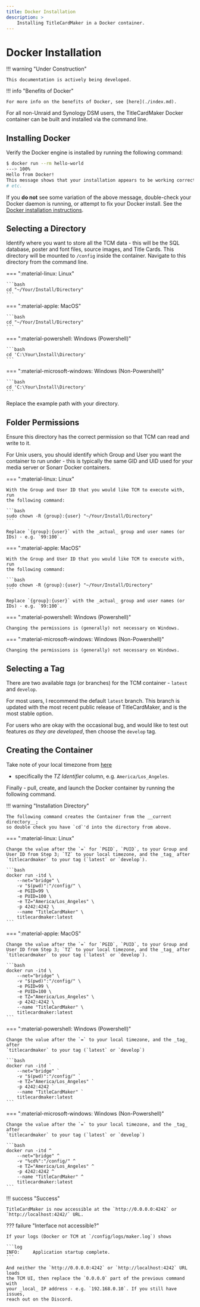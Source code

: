 ```yaml
---
title: Docker Installation
description: >
    Installing TitleCardMaker in a Docker container.
---
```


# Docker Installation

!!! warning "Under Construction"

    This documentation is actively being developed.

!!! info "Benefits of Docker"

    For more info on the benefits of Docker, see [here](./index.md).

For all non-Unraid and Synology DSM users, the TitleCardMaker Docker container
can be built and installed via the command line.

## Installing Docker
Verify the Docker engine is installed by running the following command:

<!-- termynal -->

```bash
$ docker run --rm hello-world
---> 100%
Hello from Docker!
This message shows that your installation appears to be working correctly.
# etc. 
```

If you __do not__ see some variation of the above message, double-check your
Docker daemon is running, or attempt to fix your Docker install. See the
[Docker installation instructions](https://docs.docker.com/engine/install/).

## Selecting a Directory

Identify where you want to store all the TCM data - this will be the SQL
database, poster and font files, source images, and Title Cards. This directory
will be mounted to `/config` inside the container. Navigate to this directory
from the command line.

=== ":material-linux: Linux"

    ```bash
    cd "~/Your/Install/Directory"
    ```

=== ":material-apple: MacOS"

    ```bash
    cd "~/Your/Install/Directory"
    ```

=== ":material-powershell: Windows (Powershell)"

    ```bash
    cd 'C:\Your\Install\Directory'
    ```

=== ":material-microsoft-windows: Windows (Non-Powershell)"

    ```bash
    cd 'C:\Your\Install\Directory'
    ```

Replace the example path with your directory.

## Folder Permissions

Ensure this directory has the correct permission so that TCM can read and
write to it.

For Unix users, you should identify which Group and User you want the container
to run under - this is typically the same GID and UID used for your media server
or Sonarr Docker containers.

=== ":material-linux: Linux"

    With the Group and User ID that you would like TCM to execute with, run
    the following command:

    ```bash
    sudo chown -R {group}:{user} "~/Your/Install/Directory"
    ```

    Replace `{group}:{user}` with the _actual_ group and user names (or
    IDs) - e.g. `99:100`.

=== ":material-apple: MacOS"

    With the Group and User ID that you would like TCM to execute with, run
    the following command:

    ```bash
    sudo chown -R {group}:{user} "~/Your/Install/Directory"
    ```

    Replace `{group}:{user}` with the _actual_ group and user names (or
    IDs) - e.g. `99:100`.

=== ":material-powershell: Windows (Powershell)"

    Changing the permissions is (generally) not necessary on Windows.

=== ":material-microsoft-windows: Windows (Non-Powershell)"

    Changing the permissions is (generally) not necessary on Windows.

## Selecting a Tag

There are two available _tags_ (or branches) for the TCM container - `latest`
and `develop`.

For most users, I recommend the default `latest` branch. This branch is
updated with the most recent public release of TitleCardMaker, and is
the most stable option.

For users who are okay with the occasional bug, and would like to test
out features _as they are developed_, then choose the `develop` tag.

## Creating the Container

Take note of your local timezone from
[here](https://en.wikipedia.org/wiki/List_of_tz_database_time_zones)
- specifically the _TZ Identifier_ column, e.g. `America/Los_Angeles`.

Finally - pull, create, and launch the Docker container by running the following
command.

!!! warning "Installation Directory"

    The following command creates the Container from the __current directory__;
    so double check you have `cd`'d into the directory from above.

=== ":material-linux: Linux"

    Change the value after the `=` for `PGID`, `PUID`, to your Group and
    User ID from Step 3; `TZ` to your local timezone, and the _tag_ after
    `titlecardmaker` to your tag (`latest` or `develop`).

    ```bash
    docker run -itd \
        --net="bridge" \
        -v "$(pwd)":"/config/" \
        -e PGID=99 \
        -e PUID=100 \
        -e TZ="America/Los_Angeles" \
        -p 4242:4242 \
        --name "TitleCardMaker" \
        titlecardmaker:latest
    ```

=== ":material-apple: MacOS"

    Change the value after the `=` for `PGID`, `PUID`, to your Group and
    User ID from Step 3; `TZ` to your local timezone, and the _tag_ after
    `titlecardmaker` to your tag (`latest` or `develop`).

    ```bash
    docker run -itd \
        --net="bridge" \
        -v "$(pwd)":"/config/" \
        -e PGID=99 \
        -e PUID=100 \
        -e TZ="America/Los_Angeles" \
        -p 4242:4242 \
        --name "TitleCardMaker" \
        titlecardmaker:latest
    ```

=== ":material-powershell: Windows (Powershell)"

    Change the value after the `=` to your local timezone, and the _tag_ after
    `titlecardmaker` to your tag (`latest` or `develop`)

    ```bash
    docker run -itd `
        --net="bridge" `
        -v "$(pwd)":"/config/" `
        -e TZ="America/Los_Angeles" `
        -p 4242:4242 `
        --name "TitleCardMaker" `
        titlecardmaker:latest
    ```

=== ":material-microsoft-windows: Windows (Non-Powershell)"

    Change the value after the `=` to your local timezone, and the _tag_ after
    `titlecardmaker` to your tag (`latest` or `develop`)

    ```bash
    docker run -itd ^
        --net="bridge" ^
        -v "%cd%":"/config/" ^
        -e TZ="America/Los_Angeles" ^
        -p 4242:4242 ^
        --name "TitleCardMaker" ^
        titlecardmaker:latest
    ```

!!! success "Success"

    TitleCardMaker is now accessible at the `http://0.0.0.0:4242` or
    `http://localhost:4242/` URL.

??? failure "Interface not accessible?"

    If your logs (Docker or TCM at `/config/logs/maker.log`) shows

    ```log
    INFO:     Application startup complete.
    ```
    
    And neither the `http://0.0.0.0:4242` or `http://localhost:4242` URL loads
    the TCM UI, then replace the `0.0.0.0` part of the previous command with
    your _local_ IP address - e.g. `192.168.0.10`. If you still have issues,
    reach out on the Discord.
